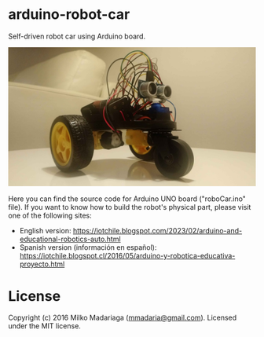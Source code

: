 # arduino-robot-car
Self-driven robot car using Arduino board.

![alt tag](assets/roboCar.jpg)

Here you can find the source code for Arduino UNO board ("roboCar.ino" file).
If you want to know how to build the robot's physical part, please visit one of the following sites:

- English version: https://iotchile.blogspot.com/2023/02/arduino-and-educational-robotics-auto.html
- Spanish version (información en español): https://iotchile.blogspot.cl/2016/05/arduino-y-robotica-educativa-proyecto.html


# License
Copyright (c) 2016 Milko Madariaga (mmadaria@gmail.com).
Licensed under the MIT license.
